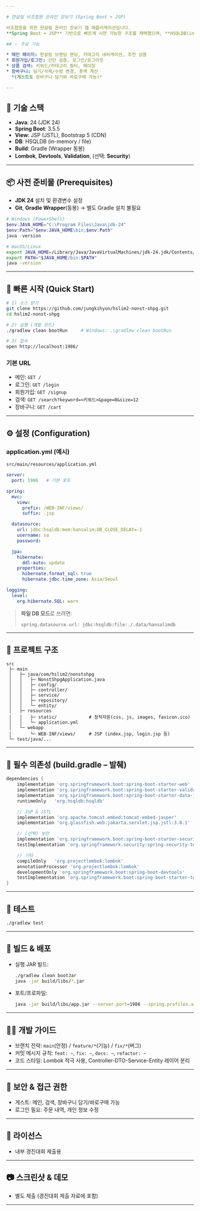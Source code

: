 ```yaml
---

# 한살림 비조합원 온라인 장보기 (Spring Boot + JSP)

비조합원을 위한 한살림 온라인 장보기 웹 애플리케이션입니다.
**Spring Boot + JSP** 기반으로 빠르게 시연 가능한 구조를 채택했으며, **HSQLDB(in-memory/file)** 를 사용해 설치 부담을 최소화했습니다.

## ✨ 주요 기능

* 메인 페이지: 한살림 브랜딩 랜딩, 카테고리 네비게이션, 추천 상품
* 회원가입/로그인: 간단 검증, 로그인/로그아웃
* 상품 검색: 키워드/카테고리 필터, 페이징
* 장바구니: 담기/삭제/수량 변경, 총액 계산
  *(게스트도 장바구니 담기와 바로구매 가능)*

---
```


## 🧱 기술 스택

* **Java**: 24 (JDK 24)
* **Spring Boot**: 3.5.5
* **View**: JSP (JSTL), Bootstrap 5 (CDN)
* **DB**: HSQLDB (in-memory / file)
* **Build**: Gradle (Wrapper 동봉)
* **Lombok**, **Devtools**, **Validation**, (선택: **Security**)

---

## 📦 사전 준비물 (Prerequisites)

* **JDK 24** 설치 및 환경변수 설정
* **Git**, **Gradle Wrapper**(동봉) → 별도 Gradle 설치 불필요

```powershell
# Windows (PowerShell)
$env:JAVA_HOME="C:\Program Files\Java\jdk-24"
$env:Path="$env:JAVA_HOME\bin;$env:Path"
java -version
```

```bash
# macOS/Linux
export JAVA_HOME=/Library/Java/JavaVirtualMachines/jdk-24.jdk/Contents/Home
export PATH="$JAVA_HOME/bin:$PATH"
java -version
```

---

## 🚀 빠른 시작 (Quick Start)

```bash
# 1) 소스 받기
git clone https://github.com/jungkihyun/hslim2-nonst-shpg.git
cd hslim2-nonst-shpg

# 2) 실행 (개발 모드)
./gradlew clean bootRun     # Windows: .\gradlew clean bootRun

# 3) 접속
open http://localhost:1986/
```

### 기본 URL

* 메인: `GET /`
* 로그인: `GET /login`
* 회원가입: `GET /signup`
* 검색: `GET /search?keyword=<키워드>&page=0&size=12`
* 장바구니: `GET /cart`

---

## ⚙️ 설정 (Configuration)

### application.yml (예시)

`src/main/resources/application.yml`

```yaml
server:
  port: 1986   # 기본 포트

spring:
  mvc:
    view:
      prefix: /WEB-INF/views/
      suffix: .jsp

  datasource:
    url: jdbc:hsqldb:mem:hansalim;DB_CLOSE_DELAY=-1
    username: sa
    password:

  jpa:
    hibernate:
      ddl-auto: update
    properties:
      hibernate.format_sql: true
      hibernate.jdbc.time_zone: Asia/Seoul

logging:
  level:
    org.hibernate.SQL: warn
```

> **파일 DB 모드**로 쓰려면:
>
> ```
> spring.datasource.url: jdbc:hsqldb:file:./.data/hansalimdb
> ```

---

## 📁 프로젝트 구조

```
src
 ├─ main
 │   ├─ java/com/hslim2/nonstshpg
 │   │   ├─ NonstShpgApplication.java
 │   │   ├─ config/
 │   │   ├─ controller/
 │   │   ├─ service/
 │   │   ├─ repository/
 │   │   └─ entity/
 │   ├─ resources
 │   │   ├─ static/            # 정적자원(css, js, images, favicon.ico)
 │   │   └─ application.yml
 │   └─ webapp
 │       └─ WEB-INF/views/     # JSP (index.jsp, login.jsp 등)
 └─ test/java/...
```

---

## 🔩 필수 의존성 (build.gradle – 발췌)

```gradle
dependencies {
    implementation 'org.springframework.boot:spring-boot-starter-web'
    implementation 'org.springframework.boot:spring-boot-starter-validation'
    implementation 'org.springframework.boot:spring-boot-starter-data-jpa'
    runtimeOnly   'org.hsqldb:hsqldb'

    // JSP & JSTL
    implementation 'org.apache.tomcat.embed:tomcat-embed-jasper'
    implementation 'org.glassfish.web:jakarta.servlet.jsp.jstl:3.0.1'

    // (선택) 보안
    implementation 'org.springframework.boot:spring-boot-starter-security'
    testImplementation 'org.springframework.security:spring-security-test'

    // 기타
    compileOnly   'org.projectlombok:lombok'
    annotationProcessor 'org.projectlombok:lombok'
    developmentOnly 'org.springframework.boot:spring-boot-devtools'
    testImplementation 'org.springframework.boot:spring-boot-starter-test'
}
```

---

## 🧪 테스트

```bash
./gradlew test
```

---

## 🧰 빌드 & 배포

* 실행 JAR 빌드:

  ```bash
  ./gradlew clean bootJar
  java -jar build/libs/*.jar
  ```

* 포트/프로파일:

  ```bash
  java -jar build/libs/app.jar --server.port=1986 --spring.profiles.active=prod
  ```

---

## 🧑‍💻 개발 가이드

* 브랜치 전략: `main`(안정) / `feature/*`(기능) / `fix/*`(버그)
* 커밋 메시지 규칙: `feat: ~`, `fix: ~`, `docs: ~`, `refactor: ~`
* 코드 스타일: Lombok 적극 사용, Controller-DTO-Service-Entity 레이어 분리

---

## 🔐 보안 & 접근 권한

* 게스트: 메인, 검색, 장바구니 담기/바로구매 가능
* 로그인 필요: 주문 내역, 개인 정보 수정

---

## 📜 라이선스

* 내부 경진대회 제출용

---

## 📷 스크린샷 & 데모

* 별도 제출 (경진대회 제출 자료에 포함)

---